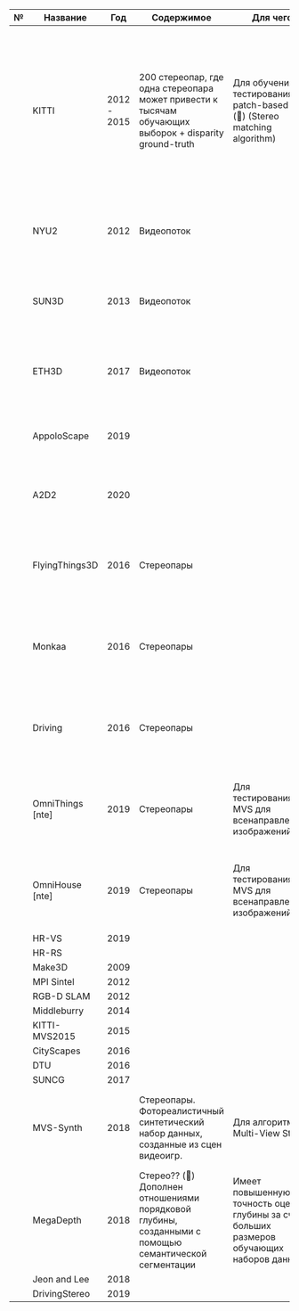 | №    | Название         | Год         | Содержимое                                                   | Для чего                                                     | Проблема                                                     | Техноголия                                                   |      |
| ---- | ---------------- | ----------- | ------------------------------------------------------------ | ------------------------------------------------------------ | ------------------------------------------------------------ | :----------------------------------------------------------- | ---- |
|      | KITTI            | 2012 - 2015 | 200 стереопар, где одна стереопара может привести к тысячам обучающих выборок + disparity ground-truth | Для обучения и тестирования patch-based CNN (:mag_right:) (Stereo matching algorithm) | Сложно создать достоверные трехмерные аннотаций. Сквозные сети имеют большое количество параметров, поэтому ему нужно больше данных для эффективного обучения. |                                                              |      |
|      | NYU2             | 2012        | Видеопоток                                                   |                                                              | Аннотирование с помощью трехмерных меток занимает много времени |                                                              |      |
|      | SUN3D            | 2013        | Видеопоток                                                   |                                                              | Аннотирование с помощью трехмерных меток занимает много времени |                                                              |      |
|      | ETH3D            | 2017        | Видеопоток                                                   |                                                              | Аннотирование с помощью трехмерных меток занимает много времени |                                                              |      |
|      | AppoloScape      | 2019        |                                                              |                                                              |                                                              | Используют LIDAR для получения плотных трехмерных аннотаций  |      |
|      | A2D2             | 2020        |                                                              |                                                              |                                                              | Используют LIDAR для получения плотных трехмерных аннотаций  |      |
|      | FlyingThings3D   | 2016        | Стереопары                                                   |                                                              |                                                              | Наложение визуализированных 3D-моделей поверх реальных изображений. (Искусственный синтез) |      |
|      | Monkaa           | 2016        | Стереопары                                                   |                                                              |                                                              | Наложение визуализированных 3D-моделей поверх реальных изображений. (Искусственный синтез) |      |
|      | Driving          | 2016        | Стереопары                                                   |                                                              |                                                              | Наложение визуализированных 3D-моделей поверх реальных изображений. (Искусственный синтез) |      |
|      | OmniThings [nte] | 2019        | Стереопары                                                   | Для тестирования MVS для всенаправленных изображений         |                                                              | Наложение визуализированных 3D-моделей поверх реальных изображений. (Искусственный синтез) |      |
|      | OmniHouse [nte]  | 2019        | Стереопары                                                   | Для тестирования MVS для всенаправленных изображений         |                                                              | Наложение визуализированных 3D-моделей поверх реальных изображений. (Искусственный синтез) |      |
|      | HR-VS            | 2019        |                                                              |                                                              |                                                              |                                                              |      |
|      | HR-RS            |             |                                                              |                                                              |                                                              |                                                              |      |
|      | Make3D           | 2009        |                                                              |                                                              |                                                              |                                                              |      |
|      | MPI Sintel       | 2012        |                                                              |                                                              |                                                              |                                                              |      |
|      | RGB-D SLAM       | 2012        |                                                              |                                                              |                                                              |                                                              |      |
|      | Middleburry      | 2014        |                                                              |                                                              |                                                              |                                                              |      |
|      | KITTI-MVS2015    | 2015        |                                                              |                                                              |                                                              |                                                              |      |
|      | CityScapes       | 2016        |                                                              |                                                              |                                                              |                                                              |      |
|      | DTU              | 2016        |                                                              |                                                              |                                                              |                                                              |      |
|      | SUNCG            | 2017        |                                                              |                                                              |                                                              |                                                              |      |
|      | MVS-Synth        | 2018        | Стереопары.  Фотореалистичный синтетический набор данных, созданные из сцен видеоигр. | Для алгоритмов Multi-View Stereo                             |                                                              | Наложение визуализированных 3D-моделей поверх реальных изображений. (Искусственный синтез) |      |
|      | MegaDepth        | 2018        | Стерео?? (:mag_right:) Дополнен отношениями порядковой глубины, созданными с помощью семантической сегментации | Имеет повышенную точность оценки глубины за счет больших размеров обучающих наборов данных |                                                              | Дата была создана с испольщованием Modern SfM и MVS методов, включая многоракурсную коллекцияю фотографий из Интернета |      |
|      | Jeon and Lee     | 2018        |                                                              |                                                              |                                                              |                                                              |      |
|      | DrivingStereo    | 2019        |
